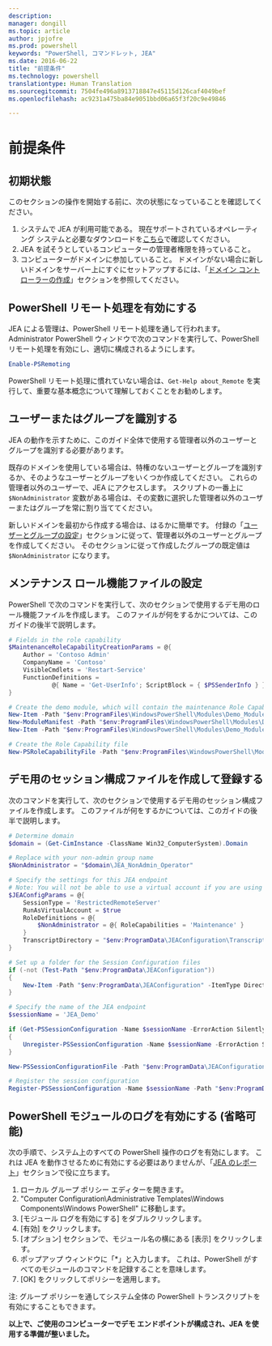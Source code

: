 ```yaml
---
description: 
manager: dongill
ms.topic: article
author: jpjofre
ms.prod: powershell
keywords: "PowerShell, コマンドレット, JEA"
ms.date: 2016-06-22
title: "前提条件"
ms.technology: powershell
translationtype: Human Translation
ms.sourcegitcommit: 7504fe496a8913718847e45115d126caf4049bef
ms.openlocfilehash: ac9231a475ba84e9051bbd06a65f3f20c9e49846

---
```


# <a name="prerequisites"></a>前提条件

## <a name="initial-state"></a>初期状態
このセクションの操作を開始する前に、次の状態になっていることを確認してください。

1. システムで JEA が利用可能である。 現在サポートされているオペレーティング システムと必要なダウンロードを[こちら](./README.md)で確認してください。
2. JEA を試そうとしているコンピューターの管理者権限を持っていること。
3. コンピューターがドメインに参加していること。
ドメインがない場合に新しいドメインをサーバー上にすぐにセットアップするには、「[ドメイン コントローラーの作成](#creating-a-domain-controller)」セクションを参照してください。

## <a name="enable-powershell-remoting"></a>PowerShell リモート処理を有効にする
JEA による管理は、PowerShell リモート処理を通して行われます。
Administrator PowerShell ウィンドウで次のコマンドを実行して、PowerShell リモート処理を有効にし、適切に構成されるようにします。

```PowerShell
Enable-PSRemoting
```

PowerShell リモート処理に慣れていない場合は、`Get-Help about_Remote` を実行して、重要な基本概念について理解しておくことをお勧めします。

## <a name="identify-your-users-or-groups"></a>ユーザーまたはグループを識別する
JEA の動作を示すために、このガイド全体で使用する管理者以外のユーザーとグループを識別する必要があります。

既存のドメインを使用している場合は、特権のないユーザーとグループを識別するか、そのようなユーザーとグループをいくつか作成してください。
これらの管理者以外のユーザーで、JEA にアクセスします。
スクリプトの一番上に `$NonAdministrator` 変数がある場合は、その変数に選択した管理者以外のユーザーまたはグループを常に割り当ててください。

新しいドメインを最初から作成する場合は、はるかに簡単です。
付録の「[ユーザーとグループの設定](creating-a-domain-controller.md#set-up-users-and-groups)」セクションに従って、管理者以外のユーザーとグループを作成してください。
そのセクションに従って作成したグループの既定値は `$NonAdministrator` になります。

## <a name="set-up-maintenance-role-capability-file"></a>メンテナンス ロール機能ファイルの設定
PowerShell で次のコマンドを実行して、次のセクションで使用するデモ用のロール機能ファイルを作成します。
このファイルが何をするかについては、このガイドの後半で説明します。

```PowerShell
# Fields in the role capability
$MaintenanceRoleCapabilityCreationParams = @{
    Author = 'Contoso Admin'
    CompanyName = 'Contoso'
    VisibleCmdlets = 'Restart-Service'
    FunctionDefinitions =
            @{ Name = 'Get-UserInfo'; ScriptBlock = { $PSSenderInfo } }
}

# Create the demo module, which will contain the maintenance Role Capability File
New-Item -Path "$env:ProgramFiles\WindowsPowerShell\Modules\Demo_Module" -ItemType Directory
New-ModuleManifest -Path "$env:ProgramFiles\WindowsPowerShell\Modules\Demo_Module\Demo_Module.psd1"
New-Item -Path "$env:ProgramFiles\WindowsPowerShell\Modules\Demo_Module\RoleCapabilities" -ItemType Directory

# Create the Role Capability file
New-PSRoleCapabilityFile -Path "$env:ProgramFiles\WindowsPowerShell\Modules\Demo_Module\RoleCapabilities\Maintenance.psrc" @MaintenanceRoleCapabilityCreationParams
```

## <a name="create-and-register-demo-session-configuration-file"></a>デモ用のセッション構成ファイルを作成して登録する
次のコマンドを実行して、次のセクションで使用するデモ用のセッション構成ファイルを作成します。
このファイルが何をするかについては、このガイドの後半で説明します。

```PowerShell
# Determine domain
$domain = (Get-CimInstance -ClassName Win32_ComputerSystem).Domain

# Replace with your non-admin group name
$NonAdministrator = "$domain\JEA_NonAdmin_Operator"

# Specify the settings for this JEA endpoint
# Note: You will not be able to use a virtual account if you are using WMF 5.0 on Windows 7 or Windows Server 2008 R2
$JEAConfigParams = @{
    SessionType = 'RestrictedRemoteServer'
    RunAsVirtualAccount = $true
    RoleDefinitions = @{
        $NonAdministrator = @{ RoleCapabilities = 'Maintenance' }
    }
    TranscriptDirectory = "$env:ProgramData\JEAConfiguration\Transcripts"
}

# Set up a folder for the Session Configuration files
if (-not (Test-Path "$env:ProgramData\JEAConfiguration"))
{
    New-Item -Path "$env:ProgramData\JEAConfiguration" -ItemType Directory
}

# Specify the name of the JEA endpoint
$sessionName = 'JEA_Demo'

if (Get-PSSessionConfiguration -Name $sessionName -ErrorAction SilentlyContinue)
{
    Unregister-PSSessionConfiguration -Name $sessionName -ErrorAction Stop
}

New-PSSessionConfigurationFile -Path "$env:ProgramData\JEAConfiguration\JEADemo.pssc" @JEAConfigParams

# Register the session configuration
Register-PSSessionConfiguration -Name $sessionName -Path "$env:ProgramData\JEAConfiguration\JEADemo.pssc"
```

## <a name="enable-powershell-module-logging-optional"></a>PowerShell モジュールのログを有効にする (省略可能)
次の手順で、システム上のすべての PowerShell 操作のログを有効にします。
これは JEA を動作させるために有効にする必要はありませんが、「[JEA のレポート](reporting-on-jea.md)」セクションで役に立ちます。

1. ローカル グループ ポリシー エディターを開きます。
2. "Computer Configuration\Administrative Templates\Windows Components\Windows PowerShell" に移動します。
3. [モジュール ログを有効にする] をダブルクリックします。
4. [有効] をクリックします。
5. [オプション] セクションで、モジュール名の横にある [表示] をクリックします。
6. ポップアップ ウィンドウに「\*」と入力します。 これは、PowerShell がすべてのモジュールのコマンドを記録することを意味します。
7. [OK] をクリックしてポリシーを適用します。

注: グループ ポリシーを通してシステム全体の PowerShell トランスクリプトを有効にすることもできます。

**以上で、ご使用のコンピューターでデモ エンドポイントが構成され、JEA を使用する準備が整いました。**




<!--HONumber=Nov16_HO1-->


